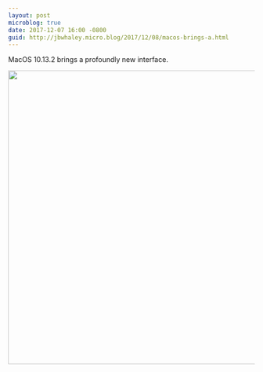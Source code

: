```yaml
---
layout: post
microblog: true
date: 2017-12-07 16:00 -0800
guid: http://jbwhaley.micro.blog/2017/12/08/macos-brings-a.html
---
```

MacOS 10.13.2 brings a profoundly new interface.

<img src="http://www.jarrodwhaley.com/uploads/2017/1c8df774e0.jpg" width="600" height="599" />
